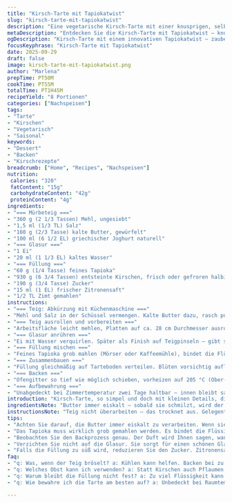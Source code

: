```yaml
---
title: "Kirsch-Tarte mit Tapiokatwist"
slug: "kirsch-tarte-mit-tapiokatwist"
description: "Eine vegetarische Kirsch-Tarte mit einer knusprigen, selbstgemachten Pâte brisée und einer leicht abgewandelten Füllung aus frischen oder gefrorenen Kirschen. Tapioka sorgt für die perfekte Bindung, während Zitronensaft und eine Prise Zimt das Aroma abrunden. Die Teigkanten werden mit einer hübschen Zipfelkante verziert, und die Oberfläche zieren blumenförmige Teigstücke. Gebacken wird die Tarte goldgelb und blubbert leicht – gutes Zeichen, dass die Füllung durch und der Teig schön knusprig ist."
metaDescription: "Entdecken Sie die Kirsch-Tarte mit Tapiokatwist – knusprig, fruchtig und voller Aromen. Perfekt für jeden Anlass."
ogDescription: "Kirsch-Tarte mit einem innovativen Tapiokatwist – zauberhaft und köstlich. Ideal für alle, die fruchtige Desserts lieben."
focusKeyphrase: "Kirsch-Tarte mit Tapiokatwist"
date: 2025-09-29
draft: false
image: kirsch-tarte-mit-tapiokatwist.png
author: "Marlena"
prepTime: PT50M
cookTime: PT55M
totalTime: PT1H45M
recipeYield: "8 Portionen"
categories: ["Nachspeisen"]
tags:
- "Tarte"
- "Kirschen"
- "Vegetarisch"
- "Saisonal"
keywords:
- "Dessert"
- "Backen"
- "Kirschrezepte"
breadcrumb: ["Home", "Recipes", "Nachspeisen"]
nutrition: 
 calories: "320"
 fatContent: "15g"
 carbohydrateContent: "42g"
 proteinContent: "4g"
ingredients:
- "=== Mürbeteig ==="
- "360 g (2 1/3 Tassen) Mehl, ungesiebt"
- "1,5 ml (1/3 TL) Salz"
- "160 g (2/3 Tasse) kalte Butter, gewürfelt"
- "100 ml (6 1/2 EL) griechischer Joghurt naturell"
- "=== Glasur ==="
- "1 Ei"
- "20 ml (1 1/3 EL) kaltes Wasser"
- "=== Füllung ==="
- "60 g (1/4 Tasse) feines Tapioka"
- "930 g (6 3/4 Tassen) entsteinte Kirschen, frisch oder gefroren halbiert"
- "190 g (3/4 Tasse) Zucker"
- "15 ml (1 EL) frischer Zitronensaft"
- "1/2 TL Zimt gemahlen"
instructions:
- "=== Teig: Abkürzung mit Küchenmaschine ==="
- "Mehl und Salz in der Schüssel vermengen. Kalte Butter dazu, rasch pulsen, bis erbsengroße Stücke entstehen. Nicht zu lange, sonst wird der Teig zäh. Joghurt halb unterheben, Masse wirkt bröselig, aber wenn man drückt, hält sie schon zusammen. Teig sofort halbieren, Fladen formen, in Frischhaltefolie wickeln. Min. 40 Min. in Kühlschrank, gern bis 1 Stunde – kalter Teig lässt sich leichter ausrollen, sonst reißt er."
- "=== Teig ausrollen und vorbereiten ==="
- "Arbeitsfläche leicht mehlen, Platten auf ca. 28 cm Durchmesser ausrollen. Wichtig: Nicht zu dünn, sonst reißt’s beim Formen. Eine Platte in die gefettete 23-cm-Tarteform legen, sanft andrücken, Ränder mit Fingerwellen formen für Deko und Halt. Andere Platte auf Backpapier legen, nochmal kühl legen, dann Blüten ausstechen (Blumenform oder andere)."
- "=== Glasur anrühren ==="
- "Ei mit Wasser verquirlen. Später als Finish auf Teigpinseln – gibt schönen Glanz und transportiert Hitze, sodass der Rand knuspriger wird."
- "=== Füllung mischen ==="
- "Feines Tapioka grob mahlen (Mörser oder Kaffeemühle), bindet die Flüssigkeit. Kirschen, Tapioka, Zucker, Zitronensaft und Zimt in einer Schüssel gut vermengen. Kann leicht vorziehen, damit Zucker sich löst und Tapioka quellen kann. Flüssigkeit bleibt, soll aber aufgefangen werden vom Tapioka."
- "=== Zusammenbauen ==="
- "Füllung gleichmäßig auf Tarteboden verteilen. Blüten vorsichtig auflegen – nicht drücken, sonst zerdrückt es Kirschen darunter. Oberfläche mit Ei-Wasser-Mischung großzügig bestreichen. Hier gilt: Je besser der Glanz, desto attraktiver der Rand; gleichzeitig schützt es vor Durchweichen."
- "=== Backen ==="
- "Ofengitter so tief wie möglich schieben, vorheizen auf 205 °C (Ober-/Unterhitze; Umluft 185 °C). Tarte auf Backpapier auf dem Blech mittig einschieben. Anfangs zischen die Kirschen, Füllung beginnt zu blubbern – gute Optik, hört man leicht. Nach 50 bis 55 Minuten sollte der Rand goldbraun sein, Füllung sichtbar brodeln. Falls Rand zu schnell braun wird, Alufolie locker abdecken. Nach dem Backen mindestens 20 Minuten abkühlen lassen, sonst zerläuft die Füllung."
- "=== Aufbewahrung ==="
- "Unabgedeckt bei Zimmertemperatur zwei Tage haltbar – innen bleibt saftig, außen knusprig. Kühlschrank? Verändert Textur, wird zäh. Lieber fix essen."
introduction: "Kirsch-Tarte, so simpel und doch mit kleinen Details, die erst beim Ausprobieren auffallen. Der Mürbeteig bekommt durch Joghurt eine feuchte, etwas weichere Konsistenz, was das Rollen angenehmer macht. Tapioka ist mein Geheimtipp, bindet die Flüssigkeit der saftigen Kirschen ohne matschigen Boden. Zimt ergänzt das süß-säuerliche Spiel mit einer warmen Note – ein Twist, der auf Anhieb überzeugt. Erst die Optik macht Spaß: Blüten aus dem Teig, die auf der goldbraunen Oberfläche leicht karamellisieren. Die Arbeit mit diesem Teig erfordert ein Gefühl – zu kalter Teig bricht, zu warm wird er klebrig. Wiederholtes Üben hat mir gezeigt: lieber kleiner Teil, genügend Kühlung, dann geht alles glatt. Der Backprozess ist ebenso akustisch und visuell zu steuern: Knistern, Blubbern, golden glänzend – hier sieht man, ob’s passt oder nicht."
ingredientsNote: "Butter immer eiskalt – sobald sie schmilzt, wird der Teig ölig und klebt. Wer keinen Naturjoghurt mag, kann 90 ml Crème fraîche verwenden; macht Teig reicher. Tapioka mahlen ist ein Muss, sonst wird’s grieselig. Statt Kirschen gehen auch wilde Heidelbeeren oder Pflaumen, dann Zimt und Zuckermenge leicht anpassen. Zitronensaft sorgt für Frische und hilft, die Süße auszubalancieren. Gefrorene Kirschen vorher auftauen, Flüssigkeit abgießen oder auffangen und für nächstes Mal weniger Zucker nehmen. Mehl leicht gesiebt, um Klumpen zu vermeiden. Geduld beim Kühlen einplanen, eilt nicht besser mit mehr Hitze. Allgemein gilt: Rohteig kühl, Backtemperatur ausreichend hoch, damit Boden nicht feucht bleibt."
instructionsNote: "Teig nicht überarbeiten – das trocknet aus. Gelegentlich bleibt er leicht bröselig, ist normal. Beim Ausrollen lieber zweimal messen, 28 cm ist richtig für den 23-cm-Rand, Teig braucht Zugabe, damit er nicht schrumpft. Fingerwellen formen, weil mechanische Kanten beim Backen gern brechen. Glasur nicht sparen, sonst wird Rand stumpf und trocknet aus. Auflegen der Blüten erfordert Fingerspitzengefühl, nicht runterdrücken, sonst Füllung quetschen und optisch hässlich. Backzeit flexibel sehen – lieber am Ende beobachten. Wenn man das Blubbern nicht mehr hört und Teig tief goldbraun ist, raus damit. Abkühlen unbedingt einhalten, Innenhitze braucht Zeit zum Abklingen, sonst läuft die Füllung davon. Reste in Tarteform abgedeckt ins Trockene, nicht Kühlschrank."
tips:
- "Achten Sie darauf, die Butter immer eiskalt zu verarbeiten. Wenn sie schmilzt, wird der Teig brüchig. Kühlen ist entscheidend. Tipp: Kälte ist Ihr bester Freund in der Küche. Übung macht den perfekten Teig."
- "Das Tapioka muss wirklich grob gemahlen werden. Es bindet die Flüssigkeit perfekt. Mörser oder Kaffeemühle sind ideal dafür. Ich sage, ohne richtiges Mahlen wird die Konsistenz matschig. Achten Sie darauf."
- "Beobachten Sie den Backprozess genau. Der Duft wird Ihnen sagen, wann es Zeit ist. Knistern und Blubbern sind gute Hinweise. Wenn die Kirschen zischen, ist das ein Zeichen für die richtige Temperatur."
- "Verzichten Sie nicht auf die Glasur. Sie sorgt für einen schönen Glanz. Ein schöner Rand zieht jeden Blick an. Die Blüten vorsichtig auflegen. Fingerspitzengefühl ist wichtig, um die Ästhetik zu bewahren."
- "Falls die Füllung zu süß wird, reduzieren Sie den Zucker. Zitronensaft hilft, die Süße auszubalancieren. Jedes Mal anpassen. Probieren Sie wilde Heidelbeeren als Alternative zu Kirschen – das verändert alles."
faq:
- "q: Was, wenn der Teig bröselt? a: Kühlen kann helfen. Backen bei zu hoher Temperatur führt zu bröckeligem Teig. Machen Sie kleine Fladen, dann ruhen lassen."
- "q: Welches Obst kann ich verwenden? a: Statt Kirschen auch Pflaumen verwenden. Abgestimmte Zuckermenge ist wichtig! Und bei Heidelbeeren mehr Zimt."
- "q: Warum bleibt die Füllung nicht fest? a: Zu viel Flüssigkeit kann das Problem sein. Tapioka richtig mahlen und ordentlich quellen lassen. Wenn nötig, weniger frisches Obst verwenden."
- "q: Wie bewahre ich die Tarte am besten auf? a: Unbedeckt bei Raumtemperatur ein paar Tage. Im Kühlschrank wird der Teig zäh und matschig. Wenn nicht gleich gegessen, abgedeckt lagern."

---
```

